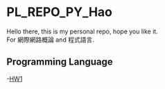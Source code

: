 PL_REPO_PY_Hao
===
Hello there, this is my personal repo, hope you like it.<br>
For 網際網路概論 and 程式語言.

Programming Language
---
-[HW1](https://github.com/Disaster4255/PL_REPO_PY_Hao/blob/6acfa786e260f6cda1422ada375e3d13a6cd0384/ProgrammingLanguage114_1_HW1.ipynb)
